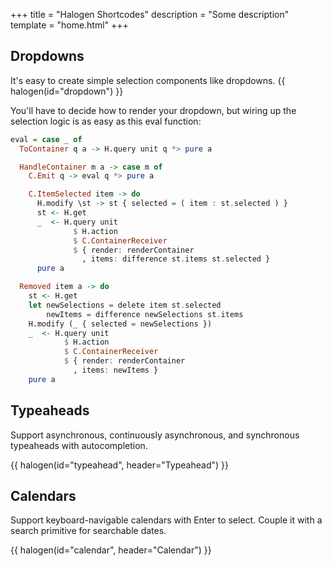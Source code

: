 +++
title = "Halogen Shortcodes"
description = "Some description"
template = "home.html"
+++

## Dropdowns

It's easy to create simple selection components like dropdowns.
{{ halogen(id="dropdown") }}

You'll have to decide how to render your dropdown, but wiring up the selection logic is as easy as this eval function:

```hs
eval = case _ of
  ToContainer q a -> H.query unit q *> pure a

  HandleContainer m a -> case m of
    C.Emit q -> eval q *> pure a

    C.ItemSelected item -> do
      H.modify \st -> st { selected = ( item : st.selected ) }
      st <- H.get
      _  <- H.query unit
              $ H.action
              $ C.ContainerReceiver
              $ { render: renderContainer
                , items: difference st.items st.selected }
      pure a

  Removed item a -> do
    st <- H.get
    let newSelections = delete item st.selected
        newItems = difference newSelections st.items
    H.modify (_ { selected = newSelections })
    _  <- H.query unit
            $ H.action
            $ C.ContainerReceiver
            $ { render: renderContainer
              , items: newItems }
    pure a
```

## Typeaheads

Support asynchronous, continuously asynchronous, and synchronous typeaheads with autocompletion.

{{ halogen(id="typeahead", header="Typeahead") }}

## Calendars

Support keyboard-navigable calendars with Enter to select. Couple it with a search primitive for searchable dates.

{{ halogen(id="calendar", header="Calendar") }}

